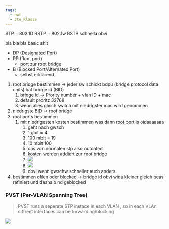 ```yaml
---
tags:
  - nwt
  - 3te_Klasse
---
```

STP = 802.1D
RSTP = 802.1w
RSTP schnella obvi

bla bla bla basic shit
- DP (Designated Port)
- RP (Root port)
	- port zur root bridge
- B (Blocked Port/Alternated Port)
	- selbst erklärend
1. root bridge bestimmen → jeder sw schickt bdpu (bridge protocol data units) hat bridge id (BID)
	1. bridge id → Prority number + vlan ID + mac
	2. default proritz 32768
	3. wenn alles gleich switch mit niedrigster mac wird genommen
2. niedrigste BID → root bridge
3. root ports bestimmen
	1. mit niedrigesten kosten bestimmen was dann root port is oidaaaaaaa
		1. geht nach gwsch
		2. 1 gbit = 4
		3. 100 mbit = 19
		4. 10 mbit 100
		5. das von normalen stp also outdated
		6. kosten werden addiert zur root bridge
		7. ![](https://i.imgur.com/d3ROVSE.png)
		8. ![](https://i.imgur.com/qZPriUe.png)
		9. obvi wenn gwschw schneller auch anders
4. bestimmen offen oder blocked → bridge id obvi wida kleiner gleich beas rafiniert und deshalb nd geblocked

### PVST (Per-VLAN Spanning Tree)

> PVST runs a seperate STP instace in each VLAN , so in each VLAn diffrent interfaces can be forwarding/blocking

![](https://i.imgur.com/p6LSiWc.jpeg)
